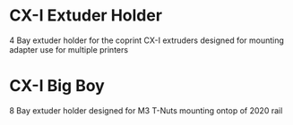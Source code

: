 # CX-I Extuder Holder
4 Bay extuder holder for the coprint CX-I extruders designed for mounting adapter use for multiple printers

# CX-I Big Boy
8 Bay extuder holder designed for M3 T-Nuts mounting ontop of 2020 rail
